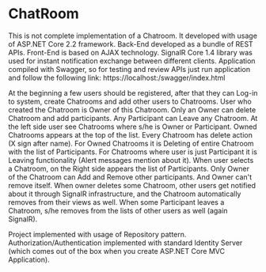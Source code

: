 # ChatRoom
This is not complete implementation of a Chatroom.
It developed with usage of ASP.NET Core 2.2 framework.
Back-End developed as a bundle of REST APIs.
Front-End is based on AJAX technology. 
SignalR Core 1.4 library was used for instant notification exchange between different clients.
Application compiled with Swagger, so for testing and review APIs just run application and follow the following link:
https://localhost:<port number>/swagger/index.html

At the beginning a few users should be registered, after that they can Log-in to system, create Chatrooms and add other users to Chatrooms.
User who created the Chatroom is Owner of this Chatroom. Only an Owner can delete Chatroom and add participants.
Any Participant can Leave any Chatroom.
At the left side user see Chatrooms where s/he is Owner or Participant. Owned Chatrooms appears at the top of the list.
Every Chatroom has delete action (X sign after name). For Owned Chatrooms it is Deleting of entire Chatroom with the list of Participants.
For Chatrooms where user is just Participant it is Leaving functionality (Alert messages mention about it).
When user selects a Chatroom, on the Right side appears the list of Participants. Only Owner of the Chatroom can Add and Remove other participants. And Owner can't remove itself.
When owner deletes some Chatroom, other users get notified about it through SignalR infrastructure, and the Chatroom automatically removes from their views as well.
When some Participant leaves a Chatroom, s/he removes from the lists of other users as well (again SignalR).

Project implemented with usage of Repository pattern. Authorization/Authentication implemented with standard Identity Server (which comes out of the box when you create ASP.NET Core MVC Application).

